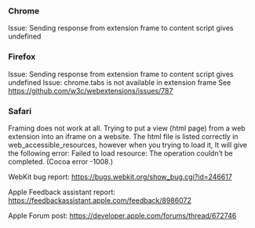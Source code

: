 ### Chrome
Issue: Sending response from extension frame to content script gives undefined

### Firefox
Issue: Sending response from extension frame to content script gives undefined
Issue: chrome.tabs is not available in extension frame See https://github.com/w3c/webextensions/issues/787

### Safari
Framing does not work at all.
Trying to put a view (html page) from a web extension into an iframe on a website. The html file is listed correctly in web_accessible_resources, however when you trying to load it, It will give the following error:
Failed to load resource: The operation couldn’t be completed. (Cocoa error -1008.)

WebKit bug report:
https://bugs.webkit.org/show_bug.cgi?id=246617

Apple Feedback assistant report:
https://feedbackassistant.apple.com/feedback/8986072

Apple Forum post:
https://developer.apple.com/forums/thread/672746

